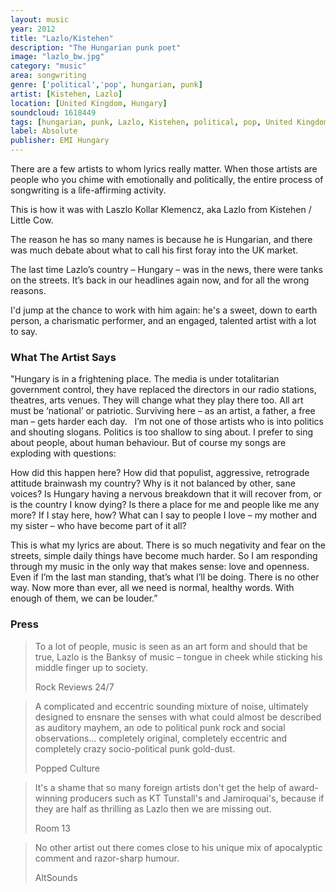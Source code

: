 ```yaml
---
layout: music
year: 2012
title: "Lazlo/Kistehen"
description: "The Hungarian punk poet"
image: "lazlo_bw.jpg"
category: "music"
area: songwriting
genre: ['political','pop', hungarian, punk]
artist: [Kistehen, Lazlo]
location: [United Kingdom, Hungary]
soundcloud: 1618449
tags: [hungarian, punk, Lazlo, Kistehen, political, pop, United Kingdom, Hungary]
label: Absolute
publisher: EMI Hungary
---
```


There are a few artists to whom lyrics really matter. When those artists are people who you chime with emotionally and politically, the entire process of songwriting is a life-affirming activity.

This is how it was with Laszlo Kollar Klemencz, aka Lazlo from Kistehen / Little Cow.

The reason he has so many names is because he is Hungarian, and there was much debate about what to call his first foray into the UK market.

The last time Lazlo’s country – Hungary – was in the news, there were tanks on the streets. It’s back in our headlines again now, and for all the wrong reasons.

I'd jump at the chance to work with him again: he's a sweet, down to earth person, a charismatic performer, and an engaged, talented artist with a lot to say.

<h3>What The Artist Says</h3>

"Hungary is in a frightening place. The media is under totalitarian government control, they have replaced the directors in our radio stations, theatres, arts venues. They will change what they play there too. All art must be ‘national’ or patriotic. Surviving here – as an artist, a father, a free man – gets harder each day.
 
I’m not one of those artists who is into politics and shouting slogans. Politics is too shallow to sing about. I prefer to sing about people, about human behaviour. But of course my songs are exploding with questions:

How did this happen here? How did that populist, aggressive, retrograde attitude brainwash my country? Why is it not balanced by other, sane voices? Is Hungary having a nervous breakdown that it will recover from, or is the country I know dying? Is there a place for me and people like me any more? If I stay here, how? What can I say to people I love – my mother and my sister –  who have become part of it all?

This is what my lyrics are about. There is so much negativity and fear on the streets, simple daily things have become much harder. So I am responding through my music in the only way that makes sense: love and openness. Even if I’m the last man standing, that’s what I’ll be doing. There is no other way. Now more than ever, all we need is normal, healthy words. With enough of them, we can be louder.” 

<h3>Press</h3>

<blockquote>
	<p>To a lot of people, music is seen as an art form and should that be true, Lazlo is the Banksy of music – tongue in cheek while sticking his middle finger up to society.
	</p>
<footer> Rock Reviews 24/7</footer>
</blockquote>


<blockquote>
	<p>A complicated and eccentric sounding mixture of noise, ultimately designed to ensnare the senses with what could almost be described as auditory mayhem, an ode to political punk rock and social observations... completely original, completely eccentric and completely crazy socio-political punk gold-dust.</p>
<footer>Popped Culture</footer> 
</blockquote>

<blockquote>
<p>It's a shame that so many foreign artists don't get the help of award-winning producers such as KT Tunstall's and Jamiroquai's, because if they are half as thrilling as Lazlo then we are missing out.</p>
<footer>Room 13</footer> 
</blockquote>

<blockquote>
	<p>No other artist out there comes close to his unique mix of apocalyptic comment and razor-sharp humour.</p> 

<footer>AltSounds</footer>
</blockquote>

